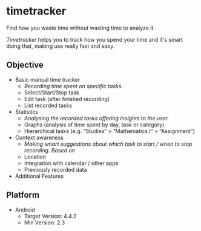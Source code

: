 timetracker
===========

Find how you waste time without wasting time to analyze it.

*Timetracker* helps you to track how you spend your time and it's smart doing that, making use really fast and easy.


## Objective

- Basic manual time tracker
  - *Recording time spent on specific tasks.*
  - Select/Start/Stop task
  - Edit task (after finished recording)
  - List recorded tasks
- Statistics
  - *Analysing the recorded tasks offering insights to the user.*
  - Graphs (analysis of time spent by day, task or category)
  - Hierarchical tasks (e.g. “Studies” > “Mathematics I” > “Assignment”)
- Context awareness
  - *Making smart suggestions about which task to start / when to stop recording. Based on*
  - Location
  - Integration with calendar / other apps
  - Previously recorded data
- Additional Features


## Platform
- Android
  - Target Version:    4.4.2
  - Min Version:       2.3
